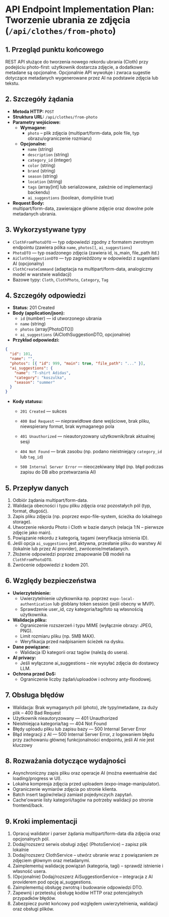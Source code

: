 # API Endpoint Implementation Plan: Tworzenie ubrania ze zdjęcia (`/api/clothes/from-photo`)

## 1. Przegląd punktu końcowego

REST API służące do tworzenia nowego rekordu ubrania (Cloth) przy podejściu photo-first: użytkownik dostarcza zdjęcie, a dodatkowe metadane są opcjonalne. Opcjonalnie API wywołuje i zwraca sugestie dotyczące metadanych wygenerowane przez AI na podstawie zdjęcia lub tekstu.

## 2. Szczegóły żądania

- **Metoda HTTP:** `POST`
- **Struktura URL:** `/api/clothes/from-photo`
- **Parametry wejściowe:**
  - **Wymagane:**
    - `photo` – plik zdjęcia (multipart/form-data, pole file, typ obrazu/ograniczenie rozmiaru)
  - **Opcjonalne:**
    - `name` (string)
    - `description` (string)
    - `category_id` (integer)
    - `color` (string)
    - `brand` (string)
    - `season` (string)
    - `location` (string)
    - `tags` (array[int] lub serializowane, zależnie od implementacji backendu)
    - `ai_suggestions` (boolean, domyślnie true)
- **Request Body:**  
  multipart/form-data, zawierające główne zdjęcie oraz dowolne pole metadanych ubrania.

## 3. Wykorzystywane typy

- `ClothFromPhotoDTO` — typ odpowiedzi zgodny z formatem zwrotnym endpointu (zawiera pólka `name`, `photos[]`, `ai_suggestions`)
- `PhotoDTO` — typ osadzonego zdjęcia (zawiera id, is_main, file_path itd.)
- `AiClothSuggestionDTO` — typ zagnieżdżony w odpowiedzi z sugestiami AI (opcjonalny)
- `ClothCreateCommand` (adaptacja na multipart/form-data, analogiczny model w warstwie walidacji)
- Bazowe typy: `Cloth`, `ClothPhoto`, `Category`, `Tag`

## 4. Szczegóły odpowiedzi

- **Status:** 201 Created
- **Body (application/json):**
  - `id` (number) — id utworzonego ubrania
  - `name` (string)
  - `photos` (array[PhotoDTO])
  - `ai_suggestions` (AiClothSuggestionDTO, opcjonalnie)
- **Przykład odpowiedzi:**

```json
{
  "id": 101,
  "name": "",
  "photos": [{ "id": 999, "main": true, "file_path": "..." }],
  "ai_suggestions": {
    "name": "T-shirt Adidas",
    "category": "koszulka",
    "season": "summer"
  }
}
```

- **Kody statusu:**

  - `201 Created` — sukces
  - `400 Bad Request` — nieprawidłowe dane wejściowe, brak pliku, niewspierany format, brak wymaganego pola
  - `401 Unauthorized` — nieautoryzowany użytkownik/brak aktualnej sesji
  - `404 Not Found` — brak zasobu (np. podano nieistniejący `category_id` lub `tag_id`)

  - `500 Internal Server Error` — nieoczekiwany błąd (np. błąd podczas zapisu do DB albo przetwarzania AI)

## 5. Przepływ danych

1. Odbiór żądania multipart/form-data.
2. Walidacja obecności i typu pliku zdjęcia oraz pozostałych pól (typ, format, długość).
3. Zapis pliku zdjęcia (np. poprzez expo-file-system, ścieżka do lokalnego storage).
4. Utworzenie rekordu Photo i Cloth w bazie danych (relacja 1:N – pierwsze zdjęcie jako main).
5. Powiązanie rekordu z kategorią, tagami (weryfikacja istnienia ID).
6. Jeśli opcja `ai_suggestions` jest aktywna, przesłanie pliku do warstwy AI (lokalnie lub przez AI provider), zwrócenie/metadanych.
7. Złożenie odpowiedzi poprzez zmapowanie DB modeli na `ClothFromPhotoDTO`.
8. Zwrócenie odpowiedzi z kodem 201.

## 6. Względy bezpieczeństwa

- **Uwierzytelnienie:**
  - Uwierzytelnienie użytkownika np. poprzez `expo-local-authentication` lub globlany token session (jeśli obecny w MVP).
  - Sprawdzenie user_id, czy kategoria/tag/foto są własnością użytkownika.
- **Walidacja pliku:**
  - Ograniczenie rozszerzeń i typu MIME (wyłącznie obrazy: JPEG, PNG).
  - Limit rozmiaru pliku (np. 5MB MAX).
  - Weryfikacja przed nadpisaniem ścieżek na dysku.
- **Dane powiązane:**
  - Walidacja ID kategorii oraz tagów (należą do usera).
- **AI privacy:**
  - Jeśli wyłączone ai_suggestions – nie wysyłać zdjęcia do dostawcy LLM.
- **Ochrona przed DoS:**
  - Ograniczenie liczby żądań/uploadów i ochrony anty-floodowej.

## 7. Obsługa błędów

- Walidacja: Brak wymaganych pól (photo), złe typy/metadane, za duży plik – 400 Bad Request
- Użytkownik nieautoryzowany — 401 Unauthorized
- Nieistniejąca kategoria/tag — 404 Not Found
- Błędy uploadu pliku lub zapisu bazy — 500 Internal Server Error
- Błąd integracji z AI — 500 Internal Server Error, z logowaniem błędu przy zachowaniu głównej funkcjonalności endpointu, jeśli AI nie jest kluczowy

## 8. Rozważania dotyczące wydajności

- Asynchroniczny zapis pliku oraz operacje AI (można ewentualnie dać loading/progress w UI).
- Lokalna kompresja zdjęcia przed uploadem (expo-image-manipulator).
- Ograniczenie wymiarów zdjęcia po stronie klienta.
- Batch insert tagów/relacji zamiast pojedynczych zapytań.
- Cache'owanie listy kategorii/tagów na potrzeby walidacji po stronie frontend/back.

## 9. Kroki implementacji

1. Opracuj walidator i parser żądania multipart/form-data dla zdjęcia oraz opcjonalnych pól.
2. Dodaj/rozszerz serwis obsługi zdjęć (PhotoService) – zapisz plik lokalnie
3. Dodaj/rozszerz ClothService – utwórz ubranie wraz z powiązaniem ze zdjęciem głównym oraz metadanymi.
4. Zaimplementuj walidację powiązań (kategoria, tagi) – sprawdź istnienie i własność usera.
5. (Opcjonalnie) Dodaj/rozszerz AiSuggestionService – integracja z AI providerem pod opcję ai_suggestions.
6. Zaimplementuj obsługę zwrotną i budowanie odpowiedzi DTO.
7. Zapewnij i przetestuj obsługę kodów HTTP oraz potencjalnych przypadków błędów.
8. Zabezpiecz punkt końcowy pod względem uwierzytelnienia, walidacji oraz obsługi plików.

